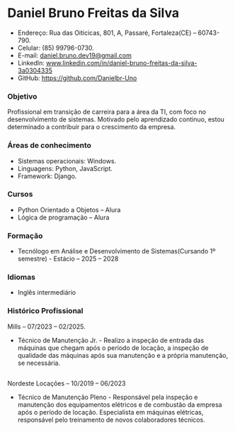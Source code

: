 # Daniel Bruno Freitas da Silva
 - Endereço: Rua das Oiticicas, 801, A, Passaré, Fortaleza(CE) – 60743-790.
 - Celular: (85) 99796-0730.
 - E-mail: daniel.bruno.dev19@gmail.com
 - LinkedIn: www.linkedin.com/in/daniel-bruno-freitas-da-silva-3a0304335
 - GitHub: https://github.com/Danielbr-Uno

### Objetivo
Profissional em transição de carreira para a área da TI, com foco no desenvolvimento de sistemas. Motivado pelo aprendizado continuo, estou determinado a contribuir para o crescimento da empresa.

### Áreas de conhecimento
 - Sistemas operacionais: Windows.
 - Linguagens: Python, JavaScript.
 - Framework: Django.

### Cursos
 - Python Orientado a Objetos – Alura
 - Lógica de programação – Alura

### Formação
 - Tecnólogo em Análise e Desenvolvimento de Sistemas(Cursando 1º semestre) - Estácio – 2025 – 2028

### Idiomas
 - Inglês intermediário

### Histórico Profissional
Mills – 07/2023 – 02/2025.
 - Técnico de Manutenção Jr. - Realizo a inspeção de entrada das máquinas que chegam após o período de locação, a inspeção de qualidade das máquinas após sua manutenção e a própria manutenção, se necessária.
##
Nordeste Locações – 10/2019 – 06/2023
 - Técnico de Manutenção Pleno - Responsável pela inspeção e manutenção dos equipamentos elétricos e de combustão da empresa após o período de locação. Especialista em máquinas elétricas, responsável pelo treinamento de novos colaboradores técnicos.
